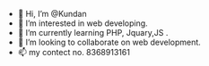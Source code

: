 - 👋 Hi, I’m @Kundan
- 👀 I’m interested in web developing.
- 🌱 I’m currently learning PHP, Jquary,JS .
- 💞️ I’m looking to collaborate on web development.
- 📫 my contect no. 8368913161
<!---
Kundan789/Kundan789 is a ✨ special ✨ repository because its `README.md` (this file) appears on your GitHub profile.
You can click the Preview link to take a look at your changes.
--->
